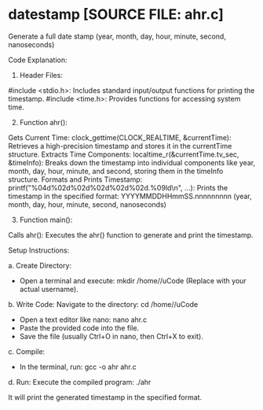 # datestamp [SOURCE FILE: ahr.c]
Generate a full date stamp (year, month, day, hour, minute, second, nanoseconds)

Code Explanation:

1. Header Files:

#include <stdio.h>: Includes standard input/output functions for printing the timestamp.
#include <time.h>: Provides functions for accessing system time.

2. Function ahr():

Gets Current Time:
clock_gettime(CLOCK_REALTIME, &currentTime): Retrieves a high-precision timestamp and stores it in the currentTime structure.
Extracts Time Components:
localtime_r(&currentTime.tv_sec, &timeInfo): Breaks down the timestamp into individual components like year, month, day, hour, minute, and second, storing them in the timeInfo structure.
Formats and Prints Timestamp:
printf("%04d%02d%02d%02d%02d%02d.%09ld\n", ...): Prints the timestamp in the specified format:
YYYYMMDDHHmmSS.nnnnnnnnn (year, month, day, hour, minute, second, nanoseconds)

3. Function main():

Calls ahr(): Executes the ahr() function to generate and print the timestamp.

Setup Instructions:

a. Create Directory:
- Open a terminal and execute: mkdir /home/<USER>/uCode (Replace <USER> with your actual username).

b. Write Code:
Navigate to the directory: cd /home/<USER>/uCode
- Open a text editor like nano: nano ahr.c
- Paste the provided code into the file.
- Save the file (usually Ctrl+O in nano, then Ctrl+X to exit).

c. Compile:
- In the terminal, run: gcc -o ahr ahr.c

d. Run:
Execute the compiled program: ./ahr

It will print the generated timestamp in the specified format.
